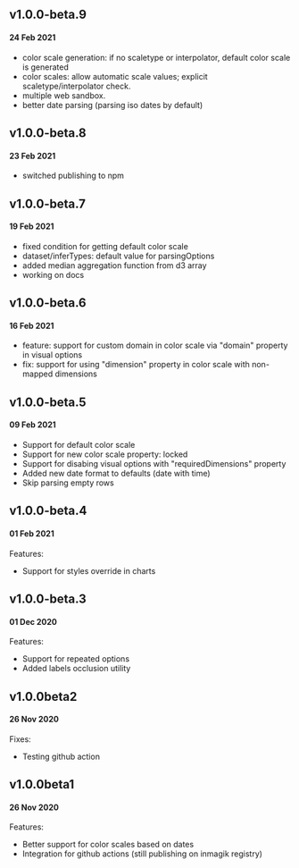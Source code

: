 ## v1.0.0-beta.9
#### 24 Feb 2021
- color scale generation: if no scaletype or interpolator, default color scale is generated
- color scales: allow automatic scale values; explicit scaletype/interpolator check.
- multiple web sandbox. 
- better date parsing (parsing iso dates by default)

## v1.0.0-beta.8
#### 23 Feb 2021
- switched publishing to npm
## v1.0.0-beta.7
#### 19 Feb 2021
- fixed condition for getting default color scale
- dataset/inferTypes: default value for parsingOptions
- added median aggregation function from d3 array
- working on docs

## v1.0.0-beta.6
#### 16 Feb 2021
- feature: support for custom domain in color scale via "domain" property in visual options
- fix: support for using "dimension" property in color scale with non-mapped dimensions

## v1.0.0-beta.5
#### 09 Feb 2021

- Support for default color scale
- Support for new color scale property: locked
- Support for disabing visual options with "requiredDimensions" property
- Added new date format to defaults (date with time)
- Skip parsing empty rows

## v1.0.0-beta.4
#### 01 Feb 2021

Features:
- Support for styles override in charts

## v1.0.0-beta.3
#### 01 Dec 2020

Features:
- Support for repeated options
- Added labels occlusion utility

## v1.0.0beta2
#### 26 Nov 2020

Fixes:
- Testing github action


## v1.0.0beta1
#### 26 Nov 2020

Features:
- Better support for color scales based on dates
- Integration for github actions (still publishing on inmagik registry)
